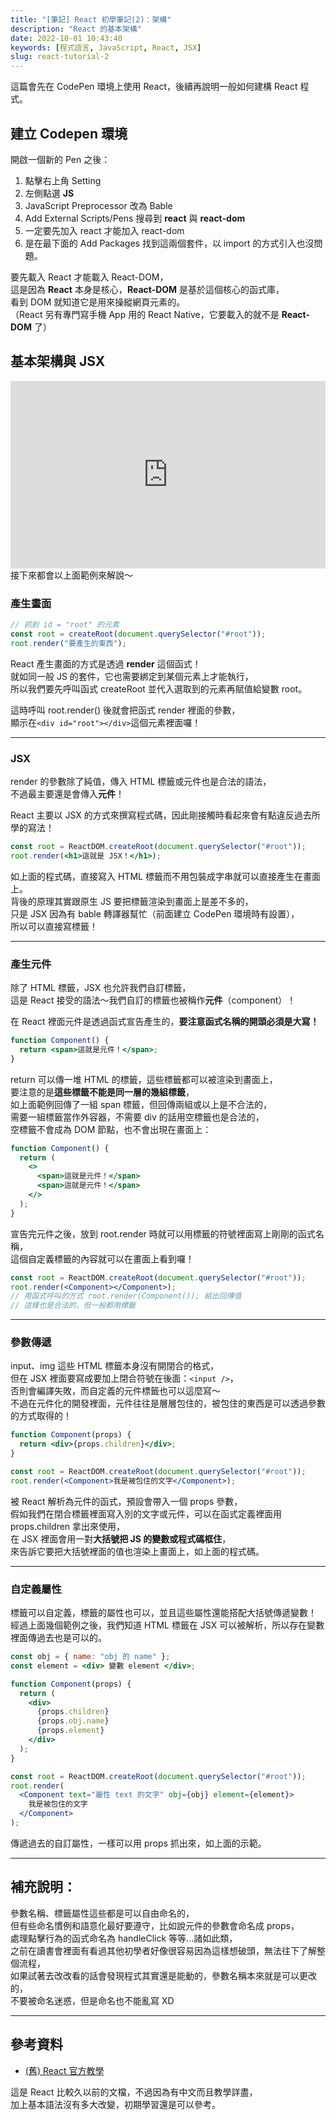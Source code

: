 ```yaml
---
title: "[筆記] React 初學筆記(2)：架構"
description: "React 的基本架構"
date: 2022-10-01 10:43:40
keywords: [程式語言, JavaScript, React, JSX]
slug: react-tutorial-2
---
```


這篇會先在 CodePen 環境上使用 React，後續再說明一般如何建構 React 程式。

## 建立 Codepen 環境

開啟一個新的 Pen 之後：

1. 點擊右上角 Setting
2. 左側點選 **JS**
3. JavaScript Preprocessor 改為 Bable
4. Add External Scripts/Pens 搜尋到 **react** 與 **react-dom**
5. 一定要先加入 react 才能加入 react-dom
6. 是在最下面的 Add Packages 找到這兩個套件，以 import 的方式引入也沒問題。

要先載入 React 才能載入 React-DOM，  
這是因為 **React** 本身是核心，**React-DOM** 是基於這個核心的函式庫，  
看到 DOM 就知道它是用來操縱網頁元素的。  
（React 另有專門寫手機 App 用的 React Native，它要載入的就不是 **React-DOM** 了）

## 基本架構與 JSX

<iframe height="300" width="100%" scrolling="no" title="React 教學 - 基本架構" src="https://codepen.io/shin9626/embed/XWYKprY?default-tab=js%2Cresult&theme-id=dark" frameborder="no" loading="lazy" allowtransparency="true" allowfullscreen="true">
  See the Pen <a href="https://codepen.io/shin9626/pen/XWYKprY">
  React 教學 - 基本架構</a> by SHIN (<a href="https://codepen.io/shin9626">@shin9626</a>)
  on <a href="https://codepen.io">CodePen</a>.
</iframe>
<br/>
接下來都會以上面範例來解說～

### 產生畫面

```jsx
// 抓到 id = "root" 的元素
const root = createRoot(document.querySelector("#root"));
root.render("要產生的東西");
```

React 產生畫面的方式是透過 **render** 這個函式！  
就如同一般 JS 的套件，它也需要綁定到某個元素上才能執行，  
所以我們要先呼叫函式 createRoot 並代入選取到的元素再賦值給變數 root。

這時呼叫 root.render() 後就會把函式 render 裡面的參數，  
顯示在`<div id="root"></div>`這個元素裡面囉！

---

### JSX

render 的參數除了純值，傳入 HTML 標籤或元件也是合法的語法，  
不過最主要還是會傳入**元件**！

React 主要以 JSX 的方式來撰寫程式碼，因此剛接觸時看起來會有點違反過去所學的寫法！

```jsx
const root = ReactDOM.createRoot(document.querySelector("#root"));
root.render(<h1>這就是 JSX！</h1>);
```

如上面的程式碼，直接寫入 HTML 標籤而不用包裝成字串就可以直接產生在畫面上。  
背後的原理其實跟原生 JS 要把標籤渲染到畫面上是差不多的，  
只是 JSX 因為有 bable 轉譯器幫忙（前面建立 CodePen 環境時有設置），  
所以可以直接寫標籤！

---

### 產生元件

除了 HTML 標籤，JSX 也允許我們自訂標籤，  
這是 React 接受的語法～我們自訂的標籤也被稱作**元件**（component）！

在 React 裡面元件是透過函式宣告產生的，**要注意函式名稱的開頭必須是大寫！**

```jsx
function Component() {
  return <span>這就是元件！</span>;
}
```

return 可以傳一堆 HTML 的標籤，這些標籤都可以被渲染到畫面上，  
要注意的是**這些標籤不能是同一層的幾組標籤**，  
如上面範例回傳了一組 span 標籤，但回傳兩組或以上是不合法的，  
需要一組標籤當作外容器，不需要 div 的話用空標籤也是合法的，  
空標籤不會成為 DOM 節點，也不會出現在畫面上：

```jsx
function Component() {
  return (
    <>
      <span>這就是元件！</span>
      <span>這就是元件！</span>
    </>
  );
}
```

宣告完元件之後，放到 root.render 時就可以用標籤的符號裡面寫上剛剛的函式名稱，  
這個自定義標籤的內容就可以在畫面上看到囉！

```jsx
const root = ReactDOM.createRoot(document.querySelector("#root"));
root.render(<Component></Component>);
// 用函式呼叫的方式 root.render(Component()); 給出回傳值
// 這樣也是合法的，但一般都用標籤
```

---

### 參數傳遞

input、img 這些 HTML 標籤本身沒有開閉合的格式，  
但在 JSX 裡面要寫成要加上閉合符號在後面：`<input />`，  
否則會編譯失敗，而自定義的元件標籤也可以這麼寫～  
不過在元件化的開發裡面，元件往往是層層包住的，被包住的東西是可以透過參數的方式取得的！

```jsx
function Component(props) {
  return <div>{props.children}</div>;
}

const root = ReactDOM.createRoot(document.querySelector("#root"));
root.render(<Component>我是被包住的文字</Component>);
```

被 React 解析為元件的函式，預設會帶入一個 props 參數，  
假如我們在閉合標籤裡面寫入別的文字或元件，可以在函式定義裡面用 props.children 拿出來使用，  
在 JSX 裡面會用一對**大括號把 JS 的變數或程式碼框住**，  
來告訴它要把大括號裡面的值也渲染上畫面上，如上面的程式碼。

---

### 自定義屬性

標籤可以自定義，標籤的屬性也可以，並且這些屬性還能搭配大括號傳遞變數！  
經過上面幾個範例之後，我們知道 HTML 標籤在 JSX 可以被解析，所以存在變數裡面傳過去也是可以的。

```jsx
const obj = { name: "obj 的 name" };
const element = <div> 變數 element </div>;

function Component(props) {
  return (
    <div>
      {props.children}
      {props.obj.name}
      {props.element}
    </div>
  );
}

const root = ReactDOM.createRoot(document.querySelector("#root"));
root.render(
  <Component text="屬性 text 的文字" obj={obj} element={element}>
    我是被包住的文字
  </Component>
);
```

傳遞過去的自訂屬性，一樣可以用 props 抓出來，如上面的示範。

---

## 補充說明：

參數名稱、標籤屬性這些都是可以自由命名的，  
但有些命名慣例和語意化最好要遵守，比如說元件的參數會命名成 props，  
處理點擊行為的函式命名為 handleClick 等等...諸如此類，  
之前在讀書會裡面有看過其他初學者好像很容易因為這樣想破頭，無法往下了解整個流程，  
如果試著去改改看的話會發現程式其實還是能動的，參數名稱本來就是可以更改的，  
不要被命名迷惑，但是命名也不能亂寫 XD

---

## 參考資料

- [(舊) React 官方教學](https://zh-hant.reactjs.org/docs/hello-world.html)

這是 React 比較久以前的文檔，不過因為有中文而且教學詳盡，  
加上基本語法沒有多大改變，初期學習還是可以參考。
